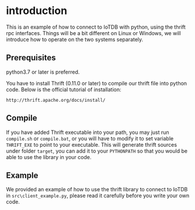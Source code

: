 <!--

    Licensed to the Apache Software Foundation (ASF) under one
    or more contributor license agreements.  See the NOTICE file
    distributed with this work for additional information
    regarding copyright ownership.  The ASF licenses this file
    to you under the Apache License, Version 2.0 (the
    "License"); you may not use this file except in compliance
    with the License.  You may obtain a copy of the License at

        http://www.apache.org/licenses/LICENSE-2.0

    Unless required by applicable law or agreed to in writing,
    software distributed under the License is distributed on an
    "AS IS" BASIS, WITHOUT WARRANTIES OR CONDITIONS OF ANY
    KIND, either express or implied.  See the License for the
    specific language governing permissions and limitations
    under the License.

-->

# introduction
This is an example of how to connect to IoTDB with python, using the thrift rpc interfaces. Things will be a bit different
on Linux or Windows, we will introduce how to operate on the two systems separately.

## Prerequisites
python3.7 or later is preferred.

You have to install Thrift (0.11.0 or later) to compile our thrift file into python code. Below is the official
tutorial of installation:
```
http://thrift.apache.org/docs/install/
```

## Compile
If you have added Thrift executable into your path, you may just run `compile.sh` or `compile.bat`, or you will have to
modify it to set variable `THRIFT_EXE` to point to your executable. This will generate thrift sources under folder `target`,
you can add it to your `PYTHONPATH` so that you would be able to use the library in your code.

## Example
We provided an example of how to use the thrift library to connect to IoTDB in `src\client_example.py`, please read it 
carefully before you write your own code.
